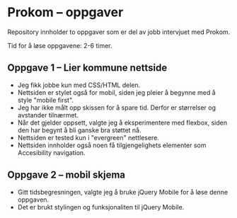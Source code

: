 Prokom – oppgaver
============================================================
Repository innholder to oppgaver som er del av jobb intervjuet med Prokom.

Tid for å løse oppgavene: 2-6 timer.


Oppgave 1 – Lier kommune nettside
----------------------------------
* Jeg fikk jobbe kun med CSS/HTML delen.
* Nettsiden er stylet også for mobil, siden jeg pleier å begynne med å style "mobile first".
* Jeg har ikke målt opp skissen for å spare tid. Derfor er størrelser og avstander tilnærmet.
* Når det gjelder oppsett, valgte jeg å eksperimentere med flexbox, siden den har begynt å bli ganske bra støttet nå.
* Nettsiden er tested kun i "evergreen" nettlesere.
* Nettsiden innholder også noen få tilgjengelighets elementer som Accesibility navigation.

Oppgave 2 – mobil skjema
----------------------------------
* Gitt tidsbegresningen, valgte jeg å bruke jQuery Mobile for å løse denne oppgaven. 
* Det er brukt stylingen og funksjonaliten til jQuery Mobile.


